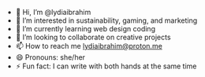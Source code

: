 - 👋 Hi, I’m @lydiaibrahim
- 👀 I’m interested in sustainability, gaming, and marketing
- 🌱 I’m currently learning web design coding
- 💞️ I’m looking to collaborate on creative projects
- 📫 How to reach me lydiaibrahim@proton.me
- 😄 Pronouns: she/her
- ⚡ Fun fact: I can write with both hands at the same time

<!---
lydiaibrahim/lydiaibrahim is a ✨ special ✨ repository because its `README.md` (this file) appears on your GitHub profile.
You can click the Preview link to take a look at your changes.
--->
